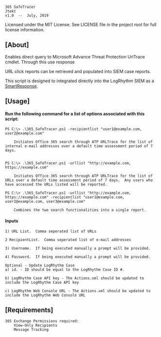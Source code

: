     365 SafeTracer
    Jtekt
    v1.0  --  July, 2019

Licensed under the MIT License. See LICENSE file in the project root for full license information.


## [About]
    
Enables direct query to Microsoft Advance Threat Protection UrlTrace cmdlet.  Through this use response 

URL click reports can be retrieved and populated into SIEM case reports.

This script is designed to integrated directly into the LogRhythm SIEM as a [SmartResponse](/SmartResponse).




## [Usage]

#### Run the following command for a list of options associated with this script:

    PS C:\> .\365_SafeTracer.ps1 -recipientlist "user1@example.com, user2@example.com"
		
		Initiates Office 365 search through ATP URLTrace for the list of internal e-mail addresses over a default time assessment period of 7 days.
	
	        
    PS C:\> .\365_SafeTracer.ps1 -urllist "http://example.com, https://example.com"
	
		Initiates Office 365 search through ATP URLTrace for the list of URLs over a default time assessment period of 7 days.  Any users who have accessed the URLs listed will be reported.
	
    PS C:\> .\365_SafeTracer.ps1 -urllist "http://example.com, https://example.com" -recipientlist "user1@example.com, user2@example.com, user3@example.com"
	
		Combines the two search functionalities into a single report.  
		
#### Inputs
	1) URL List.  Comma seperated list of URLs
	
	2 RecipientList.  Comma seperated list of e-mail addresses

	3) Username.  If being executed manually a prompt will be provided.

	4) Password.  If being executed manually a prompt will be provided.
	 
	Optional - Update LogRhythm Case
	a) id. - ID should be equal to the LogRhythm Case ID #.

	b) LogRhythm Case API key - The Actions.xml should be updated to include the LogRhythm Case API key
	
	c) LogRhythm Web Console URL - The Actions.xml should be updated to include the LogRhythm Web Console URL

		
## [Requirements]
	365 Exchange Permissions required:
		View-Only Recipients
		Message Tracking
